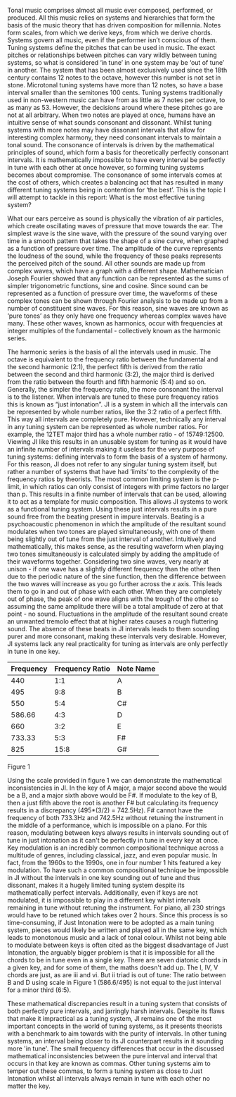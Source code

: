 Tonal music comprises almost all music ever composed, performed, or produced. All this music relies on systems and hierarchies that form the basis of the music theory that has driven composition for millennia. Notes form scales, from which we derive keys, from which we derive chords. Systems govern all music, even if the performer isn’t conscious of them. Tuning systems define the pitches that can be used in music. The exact pitches or relationships between pitches can vary wildly between tuning systems, so what is considered ‘in tune’ in one system may be ‘out of tune’ in another. The system that has been almost exclusively used since the 18th century contains 12 notes to the octave, however this number is not set in stone. Microtonal tuning systems have more than 12 notes, so have a base interval smaller than the semitones 100 cents. Tuning systems traditionally used in non-western music can have from as little as 7 notes per octave, to as many as 53. However, the decisions around where these pitches go are not at all arbitrary. When two notes are played at once, humans have an intuitive sense of what sounds consonant and dissonant. Whilst tuning systems with more notes may have dissonant intervals that allow for interesting complex harmony, they need consonant intervals to maintain a tonal sound. The consonance of intervals is driven by the mathematical principles of sound, which form a basis for theoretically perfectly consonant intervals. It is mathematically impossible to have every interval be perfectly in tune with each other at once however, so forming tuning systems becomes about compromise. The consonance of some intervals comes at the cost of others, which creates a balancing act that has resulted in many different tuning systems being in contention for ‘the best’. This is the topic I will attempt to tackle in this report: What is the most effective tuning system?

What our ears perceive as sound is physically the vibration of air particles, which create oscillating waves of pressure that move towards the ear. The simplest wave is the sine wave, with the pressure of the sound varying over time in a smooth pattern that takes the shape of a sine curve, when graphed as a function of pressure over time. The amplitude of the curve represents the loudness of the sound, while the frequency of these peaks represents the perceived pitch of the sound. All other sounds are made up from complex waves, which have a graph with a different shape. Mathematician Joseph Fourier showed that any function can be represented as the sums of simpler trigonometric functions, sine and cosine. Since sound can be represented as a function of pressure over time, the waveforms of these complex tones can be shown through Fourier analysis to be made up from a number of constituent sine waves. For this reason, sine waves are known as ‘pure tones’ as they only have one frequency whereas complex waves have many. These other waves, known as harmonics, occur with frequencies at integer multiples of the fundamental - collectively known as the harmonic series. 

The harmonic series is the basis of all the intervals used in music. The octave is equivalent to the frequency ratio between the fundamental and the second harmonic (2:1), the perfect fifth is derived from the ratio between the second and third harmonic (3:2), the major third is derived from the ratio between the fourth and fifth harmonic (5:4) and so on. Generally, the simpler the frequency ratio, the more consonant the interval is to the listener. When intervals are tuned to these pure frequency ratios this is known as “just intonation”. JI is a system in which all the intervals can be represented by whole number ratios, like the 3:2 ratio of a perfect fifth. This way all intervals are completely pure. However, technically any interval in any tuning system can be represented as whole number ratios. For example, the 12TET major third has a whole number ratio - of 15749:12500. Viewing JI like this results in an unusable system for tuning as it would have an infinite number of intervals making it useless for the very purpose of tuning systems: defining intervals to form the basis of a system of harmony. For this reason, JI does not refer to any singular tuning system itself, but rather a number of systems that have had ‘limits’ to the complexity of the frequency ratios by theorists. The most common limiting system is the p-limit, in which ratios can only consist of integers with prime factors no larger than p. This results in a finite number of intervals that can be used, allowing it to act as a template for music composition. This allows JI systems to work as a functional tuning system. Using these just intervals results in a pure sound free from the beating present in impure intervals. Beating is a psychoacoustic phenomenon in which the amplitude of the resultant sound modulates when two tones are played simultaneously, with one of them being slightly out of tune from the just interval of another. Intuitively and mathematically, this makes sense, as the resulting waveform when playing two tones simultaneously is calculated simply by adding the amplitude of their waveforms together. Considering two sine waves, very nearly at unison - if one wave has a slightly different frequency than the other then due to the periodic nature of the sine function, then the difference between the two waves will increase as you go further across the $x$ axis. This leads them to go in and out of phase with each other. When they are completely out of phase, the peak of one wave aligns with the trough of the other so assuming the same amplitude there will be a total amplitude of zero at that point - no sound. Fluctuations in the amplitude of the resultant sound create an unwanted tremolo effect that at higher rates causes a rough fluttering sound. The absence of these beats in JI intervals leads to them sounding purer and more consonant, making these intervals very desirable. However, JI systems lack any real practicality for tuning as intervals are only perfectly in tune in one key. 

|Frequency|Frequency Ratio|Note Name|
|---|---|---|
|440|1:1|A|
|495|9:8|B|
|550|5:4|C#|
|586.66|4:3|D|
|660|3:2|E|
|733.33|5:3|F#|
|825|15:8|G#|

Figure 1

Using the scale provided in figure 1 we can demonstrate the mathematical inconsistencies in JI. In the key of A major, a major second above the would be a B, and a major sixth above would be F#. If modulate to the key of B, then a just fifth above the root is another F# but calculating its frequency results in a discrepancy (495*(3/2) = 742.5Hz). F# cannot have the frequency of both 733.3Hz and 742.5Hz without retuning the instrument in the middle of a performance, which is impossible on a piano. For this reason, modulating between keys always results in intervals sounding out of tune in just intonation as it can't be perfectly in tune in every key at once. Key modulation is an incredibly common compositional technique across a multitude of genres, including classical, jazz, and even popular music. In fact, from the 1960s to the 1990s, one in four number 1 hits featured a key modulation. To have such a common compositional technique be impossible in JI without the intervals in one key sounding out of tune and thus dissonant, makes it a hugely limited tuning system despite its mathematically perfect intervals. Additionally, even if keys are not modulated, it is impossible to play in a different key whilst intervals remaining in tune without retuning the instrument. For piano, all 230 strings would have to be retuned which takes over 2 hours. Since this process is so time-consuming, if Just Intonation were to be adopted as a main tuning system, pieces would likely be written and played all in the same key, which leads to monotonous music and a lack of tonal colour. Whilst not being able to modulate between keys is often cited as the biggest disadvantage of Just Intonation, the arguably bigger problem is that it is impossible for all the chords to be in tune even in a single key. There are seven diatonic chords in a given key, and for some of them, the maths doesn't add up. The I, IV, V chords are just, as are iii and vi. But ii triad is out of tune: The ratio between B and D using scale in Figure 1 (586.6/495) is not equal to the just interval for a minor third (6:5). 

These mathematical discrepancies result in a tuning system that consists of both perfectly pure intervals, and jarringly harsh intervals. Despite its flaws that make it impractical as a tuning system, JI remains one of the most important concepts in the world of tuning systems, as it presents theorists with a benchmark to aim towards with the purity of intervals. In other tuning systems, an interval being closer to its JI counterpart results in it sounding more 'in tune'. The small frequency differences that occur in the discussed mathematical inconsistencies between the pure interval and interval that occurs in that key are known as commas. Other tuning systems aim to temper out these commas, to form a tuning system as close to Just Intonation whilst all intervals always remain in tune with each other no matter the key.